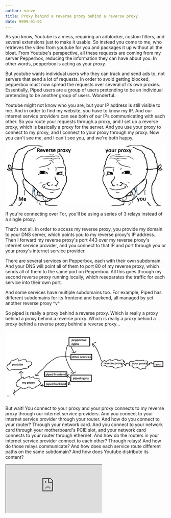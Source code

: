 ```yaml
---
author: nieve
title: Proxy behind a reverse proxy behind a reverse proxy
date: 9999-01-01
---
```


As you know, Youtube is a mess, requiring an adblocker, custom filters, and several extensions just to make it usable. So instead you come to me, who retrieves the video from youtube for you and packages it up without all the bloat. From Youtube's perspective, all these requests are coming from my server Pepperbox, reducing the information they can have about you. In other words, pepperbox is acting as your *proxy*.

But youtube wants individual users who they can track and send ads to, not servers that send a lot of requests. In order to avoid getting blocked, pepperbox must now spread the requests over several of its own proxies. Essentially, Piped users are a group of users pretending to be an individual pretending to be another group of users. Wonderful.

Youtube might not know who you are, but your IP address is still visible to me. And in order to find my website, you have to know my IP. And our internet service providers can see both of our IPs communicating with each other. So you route your requests through a proxy, and I set up a reverse proxy, which is basically a proxy for the server. And you use your proxy to connect to my proxy, and I connect to your proxy through my proxy. Now you can't see me, and I can't see you, and we're both happy.

![proxy reverse proxy](/assets/images/2423p0.jpg)

If you're connecting over Tor, you'll be using a series of 3 relays instead of a single proxy.

That's not all. In order to access my reverse proxy, you provide my domain to your DNS server, which points you to my reverse proxy's IP address. Then I forward my reverse proxy's port 443 over my reverse proxy's internet service provider, and you connect to that IP and port through you or your proxy's internet service provider.

There are several services on Pepperbox, each with their own subdomain. And your DNS will point all of them to port 80 of my reverse proxy, which sends all of them to the same port on Pepperbox. All this goes through my second reverse proxy running locally, which reseparates the traffic for each service into their own port.

And some services have multiple subdomains too. For example, Piped has different subdomains for its frontend and backend, all managed by yet another reverse proxy ^v^

So piped is really a proxy behind a reverse proxy. Which is really a proxy behind a proxy behind a reverse proxy. Which is really a proxy behind a proxy behind a reverse proxy behind a reverse proxy...

![proxyproxyproxy](/assets/images/oacuewifmyso.png)

But wait! You connect to your proxy and your proxy connects to my reverse proxy through our internet service providers. And you connect to your internet service provider through your router. And how do you connect to your router? Through your network card. And you connect to your network card through your motherboard's PCIE slot, and your network card connects to your router through ethernet. And how do the routers in your internet service provider connect to each other? Through relays! And how do those relays communicate? And how does each service route different paths on the same subdomain? And how does Youtube distribute its content?

<iframe src="https://piped.agew.tech/embed/watch?v=_cZC67wXUTs" class="w-full aspect-video" allowfullscreen>
